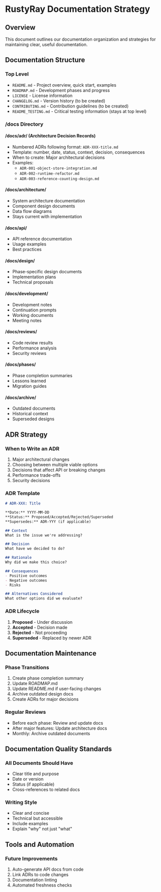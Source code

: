 # RustyRay Documentation Strategy

## Overview
This document outlines our documentation organization and strategies for maintaining clear, useful documentation.

## Documentation Structure

### Top Level
- `README.md` - Project overview, quick start, examples
- `ROADMAP.md` - Development phases and progress
- `LICENSE` - License information
- `CHANGELOG.md` - Version history (to be created)
- `CONTRIBUTING.md` - Contribution guidelines (to be created)
- `README_TESTING.md` - Critical testing information (stays at top level)

### /docs Directory

#### /docs/adr/ (Architecture Decision Records)
- Numbered ADRs following format: `ADR-XXX-title.md`
- Template: number, date, status, context, decision, consequences
- When to create: Major architectural decisions
- Examples:
  - `ADR-001-object-store-integration.md`
  - `ADR-002-runtime-refactor.md`
  - `ADR-003-reference-counting-design.md`

#### /docs/architecture/
- System architecture documentation
- Component design documents
- Data flow diagrams
- Stays current with implementation

#### /docs/api/
- API reference documentation
- Usage examples
- Best practices

#### /docs/design/
- Phase-specific design documents
- Implementation plans
- Technical proposals

#### /docs/development/
- Development notes
- Continuation prompts
- Working documents
- Meeting notes

#### /docs/reviews/
- Code review results
- Performance analysis
- Security reviews

#### /docs/phases/
- Phase completion summaries
- Lessons learned
- Migration guides

#### /docs/archive/
- Outdated documents
- Historical context
- Superseded designs

## ADR Strategy

### When to Write an ADR
1. Major architectural changes
2. Choosing between multiple viable options
3. Decisions that affect API or breaking changes
4. Performance trade-offs
5. Security decisions

### ADR Template
```markdown
# ADR-XXX: Title

**Date:** YYYY-MM-DD  
**Status:** Proposed/Accepted/Rejected/Superseded  
**Supersedes:** ADR-YYY (if applicable)

## Context
What is the issue we're addressing?

## Decision
What have we decided to do?

## Rationale
Why did we make this choice?

## Consequences
- Positive outcomes
- Negative outcomes
- Risks

## Alternatives Considered
What other options did we evaluate?
```

### ADR Lifecycle
1. **Proposed** - Under discussion
2. **Accepted** - Decision made
3. **Rejected** - Not proceeding
4. **Superseded** - Replaced by newer ADR

## Documentation Maintenance

### Phase Transitions
1. Create phase completion summary
2. Update ROADMAP.md
3. Update README.md if user-facing changes
4. Archive outdated design docs
5. Create ADRs for major decisions

### Regular Reviews
- Before each phase: Review and update docs
- After major features: Update architecture docs
- Monthly: Archive outdated documents

## Documentation Quality Standards

### All Documents Should Have
- Clear title and purpose
- Date or version
- Status (if applicable)
- Cross-references to related docs

### Writing Style
- Clear and concise
- Technical but accessible
- Include examples
- Explain "why" not just "what"

## Tools and Automation

### Future Improvements
1. Auto-generate API docs from code
2. Link ADRs to code changes
3. Documentation linting
4. Automated freshness checks